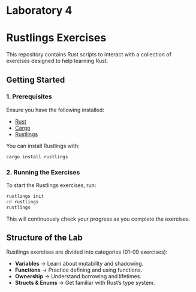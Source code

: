 # Laboratory 4
# Rustlings Exercises

This repository contains Rust scripts to interact with a collection of exercises designed to help learning Rust.

## Getting Started

### 1. Prerequisites
Ensure you have the following installed:
- [Rust](https://www.rust-lang.org/tools/install)
- [Cargo](https://doc.rust-lang.org/cargo/getting-started/installation.html)
- [Rustlings](https://github.com/rust-lang/rustlings)

You can install Rustlings with:
```bash
cargo install rustlings
```

### 2. Running the Exercises
To start the Rustlings exercises, run:
```bash
rustlings init
cd rustlings
rustlings
```
This will continuously check your progress as you complete the exercises.


## Structure of the Lab

Rustlings exercises are divided into categories (01-09 exercises):
- **Variables** → Learn about mutability and shadowing.
- **Functions** → Practice defining and using functions.
- **Ownership** → Understand borrowing and lifetimes.
- **Structs & Enums** → Get familiar with Rust’s type system.



